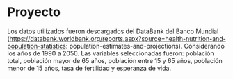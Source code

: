 # Proyecto
Los datos utilizados fueron descargados del DataBank del Banco Mundial 
(https://databank.worldbank.org/reports.aspx?source=health-nutrition-and-population-statistics:
population-estimates-and-projections). Considerando los años de 1990 a 2050.
Las variables seleccionadas fueron: población total, población mayor de 65 años, población entre 
15 y 65 años, población menor de 15 años, tasa de fertilidad y esperanza de vida.
